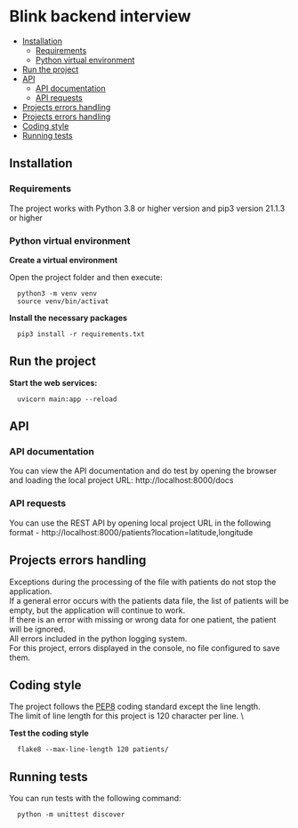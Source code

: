 # Blink backend interview

* [Installation](#installation)
  * [Requirements](#Requirements)
  * [Python virtual environment](#python-virtual-environment)
* [Run the project](#run-the-project)
* [API](#api)
	* [API documentation](#api-documentation)
	* [API requests](#api-requests)
* [Projects errors handling](#projects-errors-handling)  
* [Projects errors handling](#projects-errors-handling)
* [Coding style](#coding-style)
* [Running tests](#running-tests)  


## Installation

### Requirements

The project works with Python 3.8 or higher version and pip3 version 21.1.3 or higher 

### Python virtual environment 

**Create a virtual environment**

Open the project folder and then execute:
```shell
  python3 -m venv venv
  source venv/bin/activat
```

**Install the necessary packages**
```shell
  pip3 install -r requirements.txt
```

## Run the project

**Start the web services:**
```shell
  uvicorn main:app --reload
```

## API

### API documentation

You can view the API documentation and do test by opening the browser and loading the local project URL: http://localhost:8000/docs 

### API requests

You can use the REST API by opening local project URL in the following format - http://localhost:8000/patients?location=latitude,longitude

## Projects errors handling

Exceptions during the processing of the file with patients do not stop the application.\
If a general error occurs with the patients data file, the list of patients will be empty, but the application will continue to work.\
If there is an error with missing or wrong data for one patient, the patient will be ignored.\
All errors included in the python logging system.\
For this project, errors displayed in the console, no file configured to save them. 

## Coding style

The project follows the [PEP8](https://www.python.org/dev/peps/pep-0008/) coding standard except the line length.\
The limit of line length for this project is 120 character per line. \

**Test the coding style**

```shell
  flake8 --max-line-length 120 patients/
```

## Running tests

You can run tests with the following command:

```shell
  python -m unittest discover
```